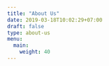 ```yaml
---
title: "About Us"
date: 2019-03-18T10:02:29+07:00
draft: false
type: about-us
menu: 
  main:
    weight: 40
---
```



